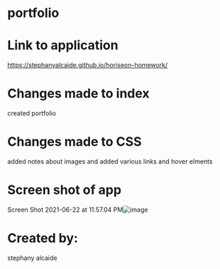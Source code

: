 # portfolio

# Link to application
 https://stephanyalcaide.github.io/horiseon-homework/

# Changes made to index
created portfolio

# Changes made to CSS
added notes about images and added various links and hover elments

# Screen shot of app
Screen Shot 2021-06-22 at 11.57.04 PM![image](https://user-images.githubusercontent.com/81532183/123038264-ae323780-d3b5-11eb-8770-cc620b138291.png)
# Created by:
stephany alcaide
